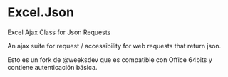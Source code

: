 Excel.Json
==========

Excel Ajax Class for Json Requests

An ajax suite for request / accessibility for web requests that return json.


Esto es un fork de @weeksdev que es compatible con Office 64bits y contiene autenticación básica.
